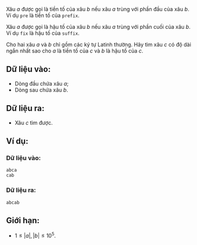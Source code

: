 Xâu $a$ được gọi là tiền tố của xâu $b$ nếu xâu $a$ trùng với phần đầu của xâu $b$. Ví dụ `pre` là tiền tố của `prefix`.

Xâu $a$ được gọi là hậu tố của xâu $b$ nếu xâu $a$ trùng với phần cuối của xâu $b$. Ví dụ `fix` là hậu tố của `suffix`.

Cho hai xâu $a$ và $b$ chỉ gồm các ký tự Latinh thường. Hãy tìm xâu $c$ có độ dài ngắn nhất sao cho $a$ là tiền tố của $c$ và $b$ là hậu tố của $c$.

## Dữ liệu vào:
- Dòng đầu chứa xâu $a$;
- Dòng sau chứa xâu $b$.

## Dữ liệu ra:
- Xâu $c$ tìm được.

## Ví dụ:
### Dữ liệu vào:
```
abca
cab
```

### Dữ liệu ra:
```
abcab
```

## Giới hạn:
- $1 ≤ |a|,|b| ≤ 10^5$.